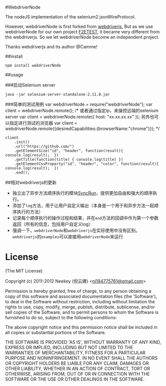 #WebdriverNode 

The nodeJS implementation of the selenium2 jsonWireProtocol.

However, webdriverNode is first forked from [webdriverjs](https://github.com/Camme/webdriverjs), But as we use webdriverNode for our own project [F2ETEST](https://github.com/neekey/f2etest), it became very different from the webdriverjs. So we let webdriverNode become an independent project.

Thanks webdriverjs and its author @Camme!

##install

`npm install webdriverNode`

##usage

###启动Selenium server

    java -jar selenium-server-standalone-2.11.0.jar

###简单的测试用例
    var webdriverNode = require("webdriverNode");
    var client = webdriverNode.remote();
    /* 
    或者通过指定ip，来操控远端的selenium server
    var client = webdriverNode.remote({
        host: "xx.xx.xx.xx"
        });
    另外也可以指定进行测试的浏览器
    var client = webdriverNode.remote({desiredCapabilities:{browserName:"chrome"}});
    */

    client
        .init()
        .url("https://github.com/")
        .getElementSize("id", "header", function(result){ console.log(result);  })
        .getTitle(function(title) { console.log(title) })
        .getElementCssProperty("id", "header", "color", function(result){ console.log(result);  })
        .end(); 

##相对webdriverjs的更新

* 独立出了异步方法顺序执行的模块[SyncRun](https://github.com/neekey/syncRun)，提供更加自由和强大的顺序执行。
* 添加了`log`方法，用于让用户自定义输出（本身是一个用于和异步方法一起顺序执行的方法）
* 记录每个顺序执行的操作过程和结果，并在`end`方法的回调中作为第一个参数返回（所有的信息，包括用户自定义log）
* 强调一下，`webdriverNode`和`webdriverjs`在实际使用中没有区别。`webdriverjs`的`examples`可以直接用`webdriverNode`来运行

# License 

(The MIT License)

Copyright (c) 2011-2012 Neekey (倪云建) &lt;ni184775761@gmail.com&gt;

Permission is hereby granted, free of charge, to any person obtaining
a copy of this software and associated documentation files (the
'Software'), to deal in the Software without restriction, including
without limitation the rights to use, copy, modify, merge, publish,
distribute, sublicense, and/or sell copies of the Software, and to
permit persons to whom the Software is furnished to do so, subject to
the following conditions:

The above copyright notice and this permission notice shall be
included in all copies or substantial portions of the Software.

THE SOFTWARE IS PROVIDED 'AS IS', WITHOUT WARRANTY OF ANY KIND,
EXPRESS OR IMPLIED, INCLUDING BUT NOT LIMITED TO THE WARRANTIES OF
MERCHANTABILITY, FITNESS FOR A PARTICULAR PURPOSE AND NONINFRINGEMENT.
IN NO EVENT SHALL THE AUTHORS OR COPYRIGHT HOLDERS BE LIABLE FOR ANY
CLAIM, DAMAGES OR OTHER LIABILITY, WHETHER IN AN ACTION OF CONTRACT,
TORT OR OTHERWISE, ARISING FROM, OUT OF OR IN CONNECTION WITH THE
SOFTWARE OR THE USE OR OTHER DEALINGS IN THE SOFTWARE.